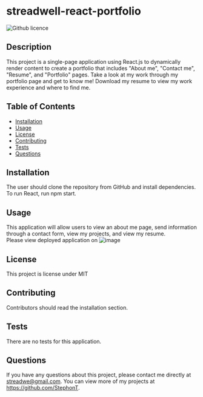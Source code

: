   # streadwell-react-portfolio
  ![Github licence](http://img.shields.io/badge/license-MIT-blue.svg)

  ## Description
  This project is a single-page application using React.js to dynamically render content to create a portfolio that includes "About me", "Contact me", "Resume", and "Portfolio" pages. Take a look at my work through my portfolio page and get to know me! Download my resume to view my work experience and where to find me.

  ## Table of Contents
  * [Installation](#installation)
  * [Usage](#usage)
  * [License](#license)
  * [Contributing](#contributing)
  * [Tests](#tests)
  * [Questions](#questions)

  ## Installation
  The user should clone the repository from GitHub and install dependencies. To run React, run npm start.

  ## Usage
  This application will allow users to view an about me page, send information through a contact form, view my projects, and view my resume. <br> Please view deployed application on 
  ![image](https://user-images.githubusercontent.com/104699408/192144697-d786a75f-05fe-42f7-aee7-34c3ea8d8eec.png)

  ## License
  This project is license under MIT

  ## Contributing
  Contributors should read the installation section.
  
  ## Tests
  There are no tests for this application.

  ## Questions
  If you have any questions about this project, please contact me directly at streadwe@gmail.com. You can view more of my projects at https://github.com/StephonT.
